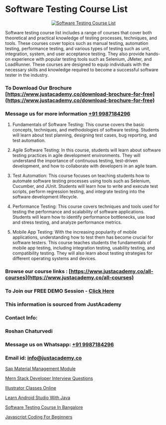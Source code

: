 # Software Testing Course List

<p align="center">
  <a href="https://justacademy.co/program-detail/software-testing">
    <img src="https://justacademy.co/storage2/program_images/1704700438.webp" alt="Software Testing Course List">
  </a>
</p>


Software testing course list includes a range of courses that cover both theoretical and practical knowledge of testing processes, techniques, and tools. These courses cover topics such as manual testing, automation testing, performance testing, and various types of testing such as unit, integration, system, and user acceptance testing. They also provide hands-on experience with popular testing tools such as Selenium, JMeter, and LoadRunner. These courses are designed to equip individuals with the necessary skills and knowledge required to become a successful software tester in the industry. 
### To Download Our Brochure [https://www.justacademy.co/download-brochure-for-free](https://www.justacademy.co/download-brochure-for-free)
### Message us for more information [+91 9987184296](https://api.whatsapp.com/send?phone=919987184296)
1) Fundamentals of Software Testing: This course covers the basic concepts, techniques, and methodologies of software testing. Students will learn about test planning, designing test cases, bug reporting, and test automation.

2) Agile Software Testing: In this course, students will learn about software testing practices in agile development environments. They will understand the importance of continuous testing, test-driven development, and how to collaborate with developers in an agile team.

3) Test Automation: This course focuses on teaching students how to automate software testing processes using tools such as Selenium, Cucumber, and JUnit. Students will learn how to write and execute test scripts, perform regression testing, and integrate testing into the software development lifecycle.

4) Performance Testing: This course covers techniques and tools used for testing the performance and scalability of software applications. Students will learn how to identify performance bottlenecks, use load and stress testing, and analyze performance metrics.

5) Mobile App Testing: With the increasing popularity of mobile applications, understanding how to test them has become crucial for software testers. This course teaches students the fundamentals of mobile app testing, including integration testing, usability testing, and compatibility testing. They will also learn about testing strategies for different operating systems and devices.

### Browse our course links : [https://www.justacademy.co/all-courses](https://www.justacademy.co/all-courses) 
### To Join our FREE DEMO Session - [Click Here](https://www.justacademy.co/register-for-course-demo)


### This information is sourced from JustAcademy
### Contact Info:
### Roshan Chaturvedi
### Message us on Whatsapp: [+91 9987184296](https://api.whatsapp.com/send?phone=919987184296)
### Email id: [info@justacademy.co](mailto:info@justacademy.co)
                
[Sap Material Management Module](https://www.linkedin.com/pulse/sap-material-management-module-justacademy-thane-d5mcc?trackingId=r6Osk%2FzVVdrHCPsYqyF9Yw%3D%3D&lipi=urn%3Ali%3Apage%3Ad_flagship3_company_admin%3BQUUDXGyzQlqUHLkfVC%2F2FQ%3D%3D)

[Mern Stack Developer Interview Questions](https://www.linkedin.com/pulse/mern-stack-developer-interview-questions-justacademy-berlin-dpcyc/)

[Illustrator Classes Online](https://medium.com/@ranepooja/illustrator-classes-online-286b251cc8ac)

[Learn Android Studio With Java](https://medium.com/@justacademytraining/learn-android-studio-with-java-2bc8a1192346)

[Software Testing Course In Bangalore](https://justacademyin.github.io/justacademy/Software-Testing-Course-In-Bangalore)

[Javascript Coding For Beginners](https://justacademyin.github.io/Articles/Javascript-Coding-For-Beginners)

